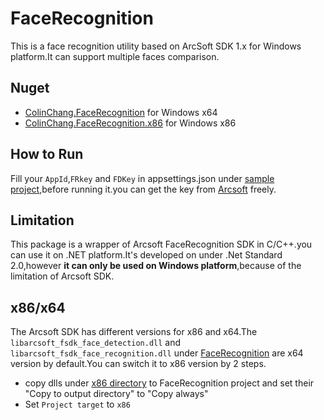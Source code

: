 # FaceRecognition
This is a face recognition utility based on ArcSoft SDK 1.x for Windows platform.It can support multiple faces comparison.

## Nuget
* [ColinChang.FaceRecognition](https://www.nuget.org/packages/ColinChang.FaceRecognition/) for Windows x64
* [ColinChang.FaceRecognition.x86](https://www.nuget.org/packages/ColinChang.FaceRecognition.x86/) for Windows x86


## How to Run

Fill your `AppId`,`FRkey` and `FDKey` in appsettings.json under [sample project](https://github.com/colin-chang/FaceRecognition/tree/master/ColinChang.FaceRecognition.Sample),before running it.you can get the key from [Arcsoft](https://ai.arcsoft.com.cn/product/arcface.html) freely.

## Limitation
This package is a wrapper of Arcsoft FaceRecognition SDK in C/C++.you can use it on .NET platform.It's developed on under .Net Standard 2.0,however **it can only be used on Windows platform**,because of the limitation of Arcsoft SDK.

## x86/x64
The Arcsoft SDK has different versions for x86 and x64.The `libarcsoft_fsdk_face_detection.dll` and `libarcsoft_fsdk_face_recognition.dll` under [FaceRecognition](https://github.com/colin-chang/FaceRecognition/tree/master/ColinChang.FaceRecognition) are x64 version by default.You can switch it to x86 version by 2 steps.

* copy dlls under [x86 directory](https://github.com/colin-chang/FaceRecognition/tree/master/ColinChang.FaceRecognition/Sdk/x86) to FaceRecognition project and set their "Copy to output directory" to "Copy always"
* Set `Project target` to `x86`
